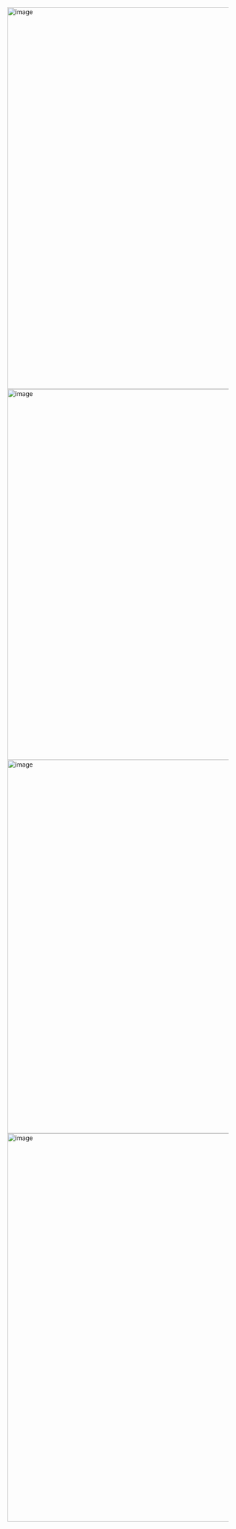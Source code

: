 <img width="1849" height="867" alt="image" src="https://github.com/user-attachments/assets/60f16c12-ee6c-43fc-b607-97bfd079665e" />

<img width="1851" height="842" alt="image" src="https://github.com/user-attachments/assets/74e5b63b-7ed8-4dd0-858d-5dbdb2b82199" />

<img width="1856" height="848" alt="image" src="https://github.com/user-attachments/assets/cbe94f6b-68ca-4c17-84eb-206da18fc18a" />

<img width="1860" height="882" alt="image" src="https://github.com/user-attachments/assets/4ef9eaf9-513c-4e88-a81f-d5e7c6852c0e" />



